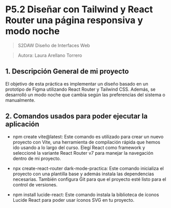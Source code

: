 # P5.2 Diseñar con Tailwind y React Router una página responsiva y modo noche
> S2DAW Diseño de Interfaces Web

> Autora: Laura Arellano Torrero

## 1. Descripción General de mi proyecto
El objetivo de esta práctica es implementar un diseño basado en un prototipo de Figma utilizando React Router y Tailwind CSS. Además, se desarrolló un modo noche que cambia según las preferencias del sistema o manualmente.

## 2. Comandos usados para poder ejecutar la aplicación
- npm create vite@latest:
Este comando es utilizado para crear un nuevo proyecto con Vite, una herramienta de compilación rápida que hemos ido usando a lo largo del curso.
Elegí React como framework y seleccioné la variante React Router v7 para manejar la navegación dentro de mi proyecto.

- npx create-react-router dark-mode-practica:
Este comando inicializa el proyecto con una plantilla base y además instala las dependencias necesarias. También configura Git para que el proyecto esté listo para el control de versiones.

- npm install lucide-react:
Este comando instala la biblioteca de íconos Lucide React para poder usar íconos SVG en tu proyecto.

